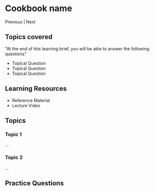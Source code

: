 # Cookbook name

Previous | Next

## Topics covered

"At the end of this learning brief, you will be able to answer the following questions"

* Topical Question
* Topical Question
* Topical Question

## Learning Resources

* Reference Material
* Lecture Video

## Topics

### Topic 1

...

### Topic 2

...

## Practice Questions
